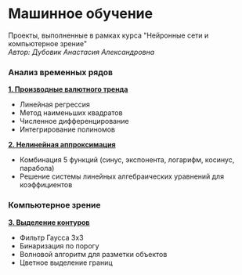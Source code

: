 # Машинное обучение
Проекты, выполненные в рамках курса "Нейронные сети и компьютерное зрение"  
_Автор: Дубовик Анастасия Александровна_
 ### Анализ временных рядов
**[1. Производные валютного тренда](https://github.com/Anasity/Machine-learning/tree/2a9291a83cae8d8540636e1de1e75092d8ecee54/Machine%20learning/Linear-regression)**  
- Линейная регрессия
- Метод наименьших квадратов
- Численное дифференцирование
- Интегрирование полиномов
  
**[2. Нелинейная аппроксимация](https://github.com/Anasity/Machine-learning/tree/2a9291a83cae8d8540636e1de1e75092d8ecee54/Machine%20learning/Nonlinear-fitting)**
- Комбинация 5 функций (синус, экспонента, логарифм, косинус, парабола)
- Решение системы линейных алгебраических уравнений для коэффициентов
### Компьютерное зрение  
**[3. Выделение контуров](https://github.com/Anasity/Machine-learning/tree/2a9291a83cae8d8540636e1de1e75092d8ecee54/Machine%20learning/Computer-vision)** 
- Фильтр Гаусса 3x3
- Бинаризация по порогу
- Волновой алгоритм для разметки объектов
- Цветное выделение границ 
